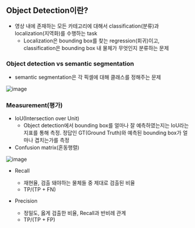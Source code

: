 ## Object Detection이란?

- 영상 내에 존재하는 모든 카테고리에 대해서 classification(분류)과 localization(지역화)를 수행하는 task
  - Localization은 bounding box를 찾는 regression(회귀)이고, classification은 bounding box 내 물체가 무엇인지 분류하는 문제

### Object detection vs semantic segmentation

- semantic segmentation은 각 픽셀에 대해 클래스를 정해주는 문제

![image](https://user-images.githubusercontent.com/102014209/163134382-e8def046-71ff-484f-95a0-3cb9ed15c011.png)

### Measurement(평가)
- IoU(Intersection over Unit)
  - Object detection에서 bounding box를 얼마나 잘 예측하였는지는 IoU라는 지표를 통해 측정. 정답인 GT(Ground Truth)와 예측된 bounding box가 얼마나 겹치는가를 측정
- Confusion matrix(혼동행렬)

![image](https://user-images.githubusercontent.com/102014209/163135915-2d04eefa-1671-4328-b847-4f97e020bb53.png)

- Recall
  - 재현율, 검출 돼야하는 물체들 중 제대로 검출된 비율
  - TP/(TP + FN)

- Precision
  - 정밀도, 옳게 검출한 비율, Recall과 반비례 관계
  - TP/(TP + FP)
